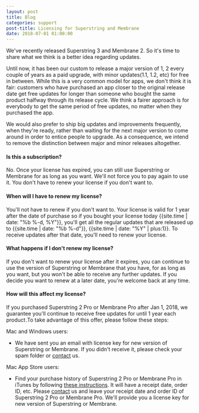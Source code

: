 ```yaml
---
layout: post
title: Blog
categories: support
post-title: Licensing for Superstring and Membrane
date: 2018-07-01 01:00:00
---
```


We've recently released Superstring 3 and Membrane 2.
So it's time to share what we think is a better idea regarding updates.

Until now, it has been our custom to release a major version of 1, 2 every couple of years as a paid upgrade, with minor updates(1.1, 1.2, etc) for free in between. While this is a very common model for apps, we don't think it is fair: customers who have purchased an app closer to the original release date get free updates for longer than someone who bought the same product halfway through its release cycle. We think a fairer approach is for everybody to get the same period of free updates, no matter when they purchased the app.

We would also prefer to ship big updates and improvements frequently, when they're ready, rather than waiting for the next major version to come around in order to entice people to upgrade. As a consequence, we intend to remove the distinction between major and minor releases altogether.

#### Is this a subscription?
No. Once your license has expired, you can still use Superstring or Membrane for as long as you want. We'll not force you to pay again to use it. You don't have to renew your license if you don't want to.

#### When will I have to renew my license?
You'll not have to renew if you don't want to. Your license is valid for 1 year after the date of purchase so if you bought your license today {{site.time | date: "%b %-d, %Y"}}, you'll get all the regular updates that are released up to {{site.time | date: "%b %-d"}}, {{site.time | date: "%Y"  | plus:1}}. To receive updates after that date, you'll need to renew your license.

#### What happens if I don't renew my license?
If you don't want to renew your license after it expires, you can continue to use the version of Superstring or Membrane that you have, for as long as you want, but you won't be able to receive any further updates. If you decide you want to renew at a later date, you're welcome back at any time.

#### How will this affect my license?
If you purchased Superstring 2 Pro or Membrane Pro after Jan 1, 2018, we guarantee you'll continue to receive free updates for until 1 year each product .<!--After then, if you want to continue to upgrade to new releases, just renew your license. If you don't want to renew your license after your current one expires, that's completely fine. you'll be able to continue using that version of Superstring or Membrane for as long as you want.-->To take advantage of this offer, please follow these steps:

Mac and Windows users:
* We have sent you an email with license key for new version of Superstring or Membrane. If you didn't receive it, please check your spam folder or <a href="/support/contact?subject=Request a license key.&message=I didn't receive a license key">contact</a> us.

Mac App Store users:
* Find your purchase history of Superstring 2 Pro or Membrane Pro in iTunes by following <a href="https://support.apple.com/en-us/HT204088" target="_blank">these instructions</a>. It will have a receipt date, order ID, etc. Please <a href="/support/contact?subject=Request a license key&messageplaceholder=Please leave your receipt date and order ID.">contact</a> us and leave your receipt date and order ID of Superstring 2 Pro or Membrane Pro. We'll provide you a license key for new version of Superstring or Membrane.